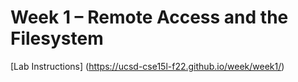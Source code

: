 # Week 1 – Remote Access and the Filesystem
[Lab Instructions] (https://ucsd-cse15l-f22.github.io/week/week1/)
